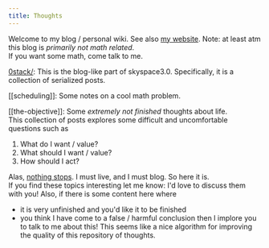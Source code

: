 ```yaml
---
title: Thoughts
---
```

Welcome to my blog / personal wiki. See also [my website](https://awestover.github.io).
Note: at least atm this blog is *primarily not math related*. \
If you want some math, come talk to me. 

[0stack/](0stack/):
This is the blog-like part of skyspace3.0. Specifically, it is a collection of serialized posts. 

[[scheduling]]: 
Some notes on a cool math problem.

[[the-objective]]:
Some *extremely not finished* thoughts about life.\
This collection of posts explores some difficult and uncomfortable questions such as 
1. What do I want / value?
2. What should I want / value?
3. How should I act?

Alas, [nothing stops](https://jzhao.xyz/posts/nothing-stops). I must live, and I must blog. So here it is. \
If you find these topics interesting let me know: I'd love to discuss them with you!
Also, if there is some content here where
- it is very unfinished and you'd like it to be finished
- you think I have come to a false / harmful conclusion
then I implore you to talk to me about this! This seems like a nice algorithm for improving the quality of this repository of thoughts. 
